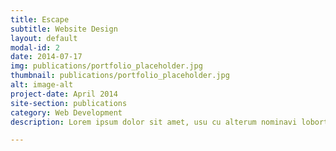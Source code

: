 ```yaml
---
title: Escape
subtitle: Website Design
layout: default
modal-id: 2
date: 2014-07-17
img: publications/portfolio_placeholder.jpg
thumbnail: publications/portfolio_placeholder.jpg
alt: image-alt
project-date: April 2014
site-section: publications
category: Web Development
description: Lorem ipsum dolor sit amet, usu cu alterum nominavi lobortis. At duo novum diceret. Tantas apeirian vix et, usu sanctus postulant inciderint ut, populo diceret necessitatibus in vim. Cu eum dicam feugiat noluisse.

---
```


